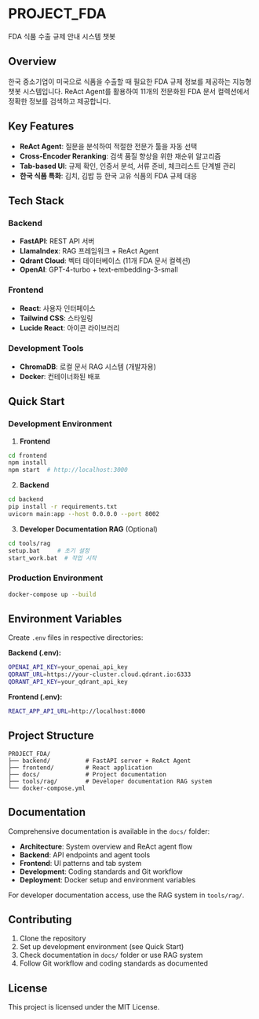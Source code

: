 # PROJECT_FDA

FDA 식품 수출 규제 안내 시스템 챗봇

## Overview

한국 중소기업이 미국으로 식품을 수출할 때 필요한 FDA 규제 정보를 제공하는 지능형 챗봇 시스템입니다. ReAct Agent를 활용하여 11개의 전문화된 FDA 문서 컬렉션에서 정확한 정보를 검색하고 제공합니다.

## Key Features

- **ReAct Agent**: 질문을 분석하여 적절한 전문가 툴을 자동 선택
- **Cross-Encoder Reranking**: 검색 품질 향상을 위한 재순위 알고리즘  
- **Tab-based UI**: 규제 확인, 인증서 분석, 서류 준비, 체크리스트 단계별 관리
- **한국 식품 특화**: 김치, 김밥 등 한국 고유 식품의 FDA 규제 대응

## Tech Stack

### Backend
- **FastAPI**: REST API 서버
- **LlamaIndex**: RAG 프레임워크 + ReAct Agent
- **Qdrant Cloud**: 벡터 데이터베이스 (11개 FDA 문서 컬렉션)
- **OpenAI**: GPT-4-turbo + text-embedding-3-small

### Frontend  
- **React**: 사용자 인터페이스
- **Tailwind CSS**: 스타일링
- **Lucide React**: 아이콘 라이브러리

### Development Tools
- **ChromaDB**: 로컬 문서 RAG 시스템 (개발자용)
- **Docker**: 컨테이너화된 배포

## Quick Start

### Development Environment

1. **Frontend**
```bash
cd frontend
npm install
npm start  # http://localhost:3000
```

2. **Backend**
```bash
cd backend  
pip install -r requirements.txt
uvicorn main:app --host 0.0.0.0 --port 8002 
```

3. **Developer Documentation RAG** (Optional)
```bash
cd tools/rag
setup.bat     # 초기 설정
start_work.bat  # 작업 시작
```

### Production Environment

```bash
docker-compose up --build
```

## Environment Variables

Create `.env` files in respective directories:

**Backend (.env):**
```bash
OPENAI_API_KEY=your_openai_api_key
QDRANT_URL=https://your-cluster.cloud.qdrant.io:6333  
QDRANT_API_KEY=your_qdrant_api_key
```

**Frontend (.env):**
```bash
REACT_APP_API_URL=http://localhost:8000
```

## Project Structure

```
PROJECT_FDA/
├── backend/          # FastAPI server + ReAct Agent
├── frontend/         # React application  
├── docs/             # Project documentation
├── tools/rag/        # Developer documentation RAG system
└── docker-compose.yml
```

## Documentation

Comprehensive documentation is available in the `docs/` folder:

- **Architecture**: System overview and ReAct agent flow
- **Backend**: API endpoints and agent tools  
- **Frontend**: UI patterns and tab system
- **Development**: Coding standards and Git workflow
- **Deployment**: Docker setup and environment variables

For developer documentation access, use the RAG system in `tools/rag/`.

## Contributing

1. Clone the repository
2. Set up development environment (see Quick Start)
3. Check documentation in `docs/` folder or use RAG system
4. Follow Git workflow and coding standards as documented

## License

This project is licensed under the MIT License.

